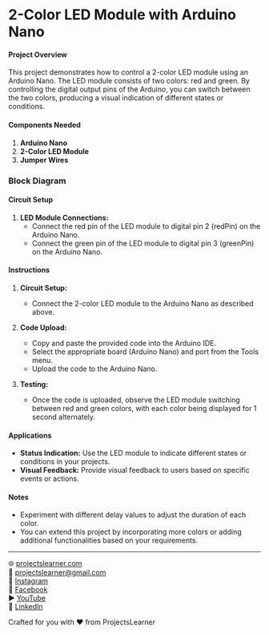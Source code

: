 # 2-Color LED Module with Arduino Nano

#### Project Overview

This project demonstrates how to control a 2-color LED module using an Arduino Nano. The LED module consists of two colors: red and green. By controlling the digital output pins of the Arduino, you can switch between the two colors, producing a visual indication of different states or conditions.

#### Components Needed

1. **Arduino Nano**
2. **2-Color LED Module**
3. **Jumper Wires**

### Block Diagram



#### Circuit Setup

1. **LED Module Connections:**
   - Connect the red pin of the LED module to digital pin 2 (redPin) on the Arduino Nano.
   - Connect the green pin of the LED module to digital pin 3 (greenPin) on the Arduino Nano.

#### Instructions

1. **Circuit Setup:**
   - Connect the 2-color LED module to the Arduino Nano as described above.

2. **Code Upload:**
   - Copy and paste the provided code into the Arduino IDE.
   - Select the appropriate board (Arduino Nano) and port from the Tools menu.
   - Upload the code to the Arduino Nano.

3. **Testing:**
   - Once the code is uploaded, observe the LED module switching between red and green colors, with each color being displayed for 1 second alternately.

#### Applications

- **Status Indication:** Use the LED module to indicate different states or conditions in your projects.
- **Visual Feedback:** Provide visual feedback to users based on specific events or actions.

#### Notes

- Experiment with different delay values to adjust the duration of each color.
- You can extend this project by incorporating more colors or adding additional functionalities based on your requirements.

---

🌐 [projectslearner.com](https://projectslearner.com)  
📧 [projectslearner@gmail.com](mailto:projectslearner@gmail.com)  
📸 [Instagram](https://www.instagram.com/projectslearner/)  
📘 [Facebook](https://www.facebook.com/projectslearner)  
▶️ [YouTube](https://www.youtube.com/@ProjectsLearner)  
📘 [LinkedIn](https://www.linkedin.com/in/projectslearner)  

Crafted for you with ❤️ from ProjectsLearner